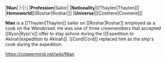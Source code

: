 |**Nlan**|
|-|-|
|**Profession**|Sailor|
|**Nationality**|[[Thaylen\|Thaylen]]|
|**Homeworld**|[[Roshar\|Roshar]]|
|**Universe**|[[Cosmere\|Cosmere]]|

**Nlan** is a [[Thaylen\|Thaylen]] sailor on [[Roshar\|Roshar]] employed as a cook on the *Wandersail*.
He was one of three crewmembers that accepted [[Rysn\|Rysn's]] offer to stay ashore during the [[Expedition to Akinah\|expedition to Akinah]]. [[Cord\|Cord]] replaced him as the ship's cook during the expedition.



https://coppermind.net/wiki/Nlan
